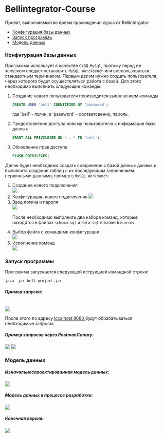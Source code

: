 # Bellintegrator-Course
Проект, выполняемый во время прохождения курса от Bellintergator

  <ul>
    <a href="#bd"><li>Конфигурация базы данных</li></a>
    <a href="#start"><li>Запуск программы</li></a>
    <a href="#model"><li>Модель данных</li></a>
  </ul>

<h3><a id="bd"></a>Конфигурация базы данных</h3>

  Программа использует в качестве `СУБД MySql`, поэтому перед ее запуском следует установить `MySQL Worckbench` или воспользоваться стандартным терминалом. 
  Первым делом нужно создать пользователя, через которого будет осуществляться работа с базой. Для этого необходимо выполнить следующие команды:
  <ol>
    <p>
      <li>Создание нового пользователя производится выполнением команды 

```sql
CREATE USER 'bell' IDENTIFIED BY 'password';
```
  где 'bell' - логин, а 'password' - соответсвенно, пароль.
    </li>
    </p>
    <p>
    <li>Предоставление доступа новому пользователю к информации быза данных
      
```sql
GRANT ALL PRIVILEGES ON * . * TO 'bell';
```
    
  </li>
    </p>
    <p>
  
  <li>Обновление прав доступа
    
```sql
FLUSH PRIVILEGES;
```
  </li>
    </p>
  </ol>
  
  Далее будет необходимо создать соединение с базой данных данных и выполнить создание таблиц с их последующим заполнением первичными данными, пример в `MySQL Workbench`:
  
  <ol>
   <li>Создание нового подключения<br>
    <img src="https://user-images.githubusercontent.com/34071380/87415946-9c0d1e00-c5d6-11ea-9a62-1fb89710d0b8.png">
   </li>
   <li>Конфигурация нового подключения
     <img src="https://user-images.githubusercontent.com/34071380/87415697-24d78a00-c5d6-11ea-87cc-bcce1f1bee8a.png">
    </li>
   <li>Ввод логина и пароля<br>
     <img src="https://user-images.githubusercontent.com/34071380/87415531-daeea400-c5d5-11ea-98e8-bde4984ba7b5.png">
    </li>

  После необходимо выполнить два набора команд, которые находятся в файлах `schema.sql` и `data.sql` в папке `binaries`.

   <li>Выбор файла с командами конфигурации<br>
    <img src="https://user-images.githubusercontent.com/34071380/87416263-1f2e7400-c5d7-11ea-848b-0dd5bb830f66.png">
   </li>
   <li>Исполнение команд<br>
     <img src="https://user-images.githubusercontent.com/34071380/87416449-67e62d00-c5d7-11ea-8c05-417066c28cb3.png">
    </li>
  </ol> 
  
<h3><a id="start"></a>Запуск программы</h3>
  Программа запускается следующей иструкцией командной строки:<br>
  
```
java -jar bell-project.jar
```
<h5>Пример запуска:</h5><br>
  <img src="https://user-images.githubusercontent.com/34071380/87418410-505c7380-c5da-11ea-90bb-bf26e548c770.gif">
 <br>

После этого по адресу <a href="http://localhost:8080"> localhost:8080 </a> будут обрабатываться необходимые запросы. 

<h5>Пример запросов через PostmanCanary:</h5>

<img src="https://user-images.githubusercontent.com/34071380/87419668-9286b480-c5dc-11ea-9e0c-8e10d03fd6bd.png">

<img src="https://user-images.githubusercontent.com/34071380/87419672-931f4b00-c5dc-11ea-9bf4-d47f66d4e0c1.png">

<h3><a id="model"></a>Модель данных</h3>

<h5>Изначальноспроектированная модель данных:</h5>

<img src="https://user-images.githubusercontent.com/34071380/87060287-060e7780-c213-11ea-9daf-228f24d5f856.jpg">

<h5>Модель данных в процессе разработки: </h5>

<img src="https://user-images.githubusercontent.com/34071380/87060123-d0698e80-c212-11ea-8eaf-4c15c077a079.png">

<h5>Конечная версия: </h5>

<img src="https://user-images.githubusercontent.com/34071380/87411552-8b59a980-c5d0-11ea-8b22-23eac0be9d24.png">


